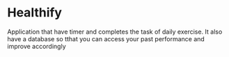 # Healthify
Application that have timer and completes the task of daily exercise.
It also have a database so tthat you can access your past performance and improve accordingly

